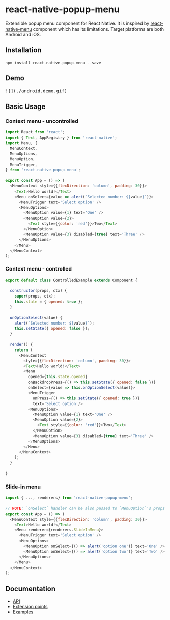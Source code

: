 # react-native-popup-menu

Extensible popup menu component for React Native.
It is inspired by [react-native-menu](https://github.com/jaysoo/react-native-menu) component which has its limitations.
Target platforms are both Android and iOS.

## Installation

```
npm install react-native-popup-menu --save
```

## Demo

<kbd>
![](./android.demo.gif)
</kbd>

## Basic Usage

### Context menu - uncontrolled

```js
import React from 'react';
import { Text, AppRegistry } from 'react-native';
import Menu, {
  MenuContext,
  MenuOptions,
  MenuOption,
  MenuTrigger,
} from 'react-native-popup-menu';

export const App = () => (
  <MenuContext style={{flexDirection: 'column', padding: 30}}>
    <Text>Hello world!</Text>
    <Menu onSelect={value => alert(`Selected number: ${value}`)}>
      <MenuTrigger text='Select option' />
      <MenuOptions>
        <MenuOption value={1} text='One' />
        <MenuOption value={2}>
          <Text style={{color: 'red'}}>Two</Text>
        </MenuOption>
        <MenuOption value={3} disabled={true} text='Three' />
      </MenuOptions>
    </Menu>
  </MenuContext>
);
```

### Context menu - controlled

```js
export default class ControlledExample extends Component {

  constructor(props, ctx) {
    super(props, ctx);
    this.state = { opened: true };
  }

  onOptionSelect(value) {
    alert(`Selected number: ${value}`);
    this.setState({ opened: false });
  }

  render() {
    return (
      <MenuContext
        style={{flexDirection: 'column', padding: 30}}>
        <Text>Hello world!</Text>
        <Menu
          opened={this.state.opened}
          onBackdropPress={() => this.setState({ opened: false })}
          onSelect={value => this.onOptionSelect(value)}>
          <MenuTrigger
            onPress={() => this.setState({ opened: true })}
            text='Select option'/>
          <MenuOptions>
            <MenuOption value={1} text='One' />
            <MenuOption value={2}>
              <Text style={{color: 'red'}}>Two</Text>
            </MenuOption>
            <MenuOption value={3} disabled={true} text='Three' />
          </MenuOptions>
        </Menu>
      </MenuContext>
    );
  }

}
```

### Slide-in menu

```js
import { ..., renderers} from 'react-native-popup-menu';

// NOTE: `onSelect` handler can be also passed to `MenuOption`'s props
export const App = () => (
  <MenuContext style={{flexDirection: 'column', padding: 30}}>
    <Text>Hello world!</Text>
    <Menu renderer={renderers.SlideInMenu}>
      <MenuTrigger text='Select option' />
      <MenuOptions>
        <MenuOption onSelect={() => alert('option one')} text='One' />
        <MenuOption onSelect={() => alert('option two')} text='Two' />
      </MenuOptions>
    </Menu>
  </MenuContext>
);
```

## Documentation

- [API](doc/api.md)
- [Extension points](doc/extensions.md)
- [Examples](examples/)
